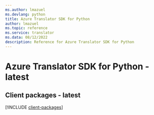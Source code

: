 ```yaml
---
ms.author: lmazuel
ms.devlang: python
title: Azure Translator SDK for Python
author: lmazuel
ms.topic: reference
ms.service: translator
ms.data: 08/12/2022
description: Reference for Azure Translator SDK for Python
---
```

# Azure Translator SDK for Python - latest

## Client packages - latest
[!INCLUDE [client-packages](translator-client-index.md)]